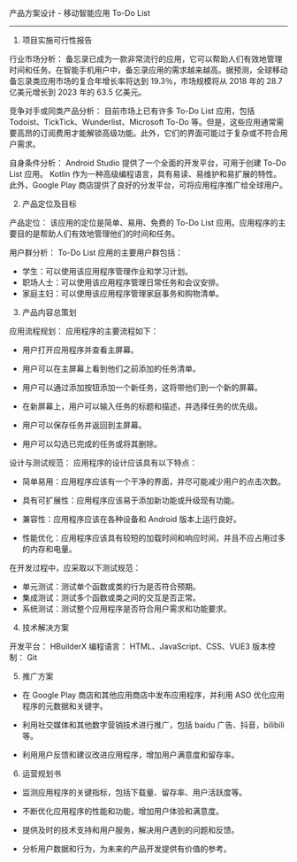 产品方案设计 - 移动智能应用 To-Do List

---
1.  项目实施可行性报告

行业市场分析： 备忘录已成为一款非常流行的应用，它可以帮助人们有效地管理时间和任务。在智能手机用户中，备忘录应用的需求越来越高。据预测，全球移动备忘录类应用市场的复合年增长率将达到 19.3％，市场规模将从 2018 年的 28.7 亿美元增长到 2023 年的 63.5 亿美元。

竞争对手或同类产品分析： 目前市场上已有许多 To-Do List 应用，包括 Todoist、TickTick、Wunderlist、Microsoft To-Do 等。但是，这些应用通常需要高昂的订阅费用才能解锁高级功能。此外，它们的界面可能过于复杂或不符合用户需求。

自身条件分析： Android Studio 提供了一个全面的开发平台，可用于创建 To-Do List 应用。 Kotlin 作为一种高级编程语言，具有易读、易维护和易扩展的特性。此外，Google Play 商店提供了良好的分发平台，可将应用程序推广给全球用户。

2.  产品定位及目标

产品定位： 该应用的定位是简单、易用、免费的 To-Do List 应用。应用程序的主要目的是帮助人们有效地管理他们的时间和任务。

用户群分析： To-Do List 应用的主要用户群包括：

-   学生：可以使用该应用程序管理作业和学习计划。 
-   职场人士：可以使用该应用程序管理日常任务和会议安排。 
-   家庭主妇：可以使用该应用程序管理家庭事务和购物清单。

3.  产品内容总策划

应用流程规划： 应用程序的主要流程如下：

-   用户打开应用程序并查看主屏幕。
-   用户可以在主屏幕上看到他们之前添加的任务清单。
-   用户可以通过添加按钮添加一个新任务，这将带他们到一个新的屏幕。
-   在新屏幕上，用户可以输入任务的标题和描述，并选择任务的优先级。

-   用户可以保存任务并返回到主屏幕。

-   用户可以勾选已完成的任务或将其删除。


设计与测试规范： 应用程序的设计应该具有以下特点：

-   简单易用：应用程序应该有一个干净的界面，并尽可能减少用户的点击次数。

-   具有可扩展性：应用程序应该易于添加新功能或升级现有功能。

-   兼容性：应用程序应该在各种设备和 Android 版本上运行良好。

-   性能优化：应用程序应该具有较短的加载时间和响应时间，并且不应占用过多的内存和电量。


在开发过程中，应采取以下测试规范：

-   单元测试：测试单个函数或类的行为是否符合预期。
-   集成测试：测试多个函数或类之间的交互是否正常。
-   系统测试：测试整个应用程序是否符合用户需求和功能要求。


4. 技术解决方案
    

开发平台： HBuilderX
编程语言： HTML、JavaScript、CSS、VUE3
版本控制： Git

5.  推广方案
    

-   在 Google Play 商店和其他应用商店中发布应用程序，并利用 ASO 优化应用程序的元数据和关键字。
    
-   利用社交媒体和其他数字营销技术进行推广，包括 baidu 广告、抖音，bilibili 等。
    
-   利用用户反馈和建议改进应用程序，增加用户满意度和留存率。
    

6.  运营规划书
    

-   监测应用程序的关键指标，包括下载量、留存率、用户活跃度等。
    
-   不断优化应用程序的性能和功能，增加用户体验和满意度。
    
-   提供及时的技术支持和用户服务，解决用户遇到的问题和反馈。
    
-   分析用户数据和行为，为未来的产品开发提供有价值的参考。